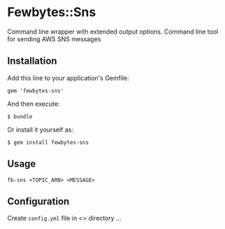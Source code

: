 # Fewbytes::Sns

Command line wrapper with extended output options.
Command line tool for sending AWS SNS messages 

## Installation

Add this line to your application's Gemfile:

    gem 'fewbytes-sns'

And then execute:

    $ bundle

Or install it yourself as:

    $ gem install fewbytes-sns

## Usage

    fb-sns <TOPIC_ARN> <MESSAGE>

## Configuration

Create `config.yml` file in <> directory ...


